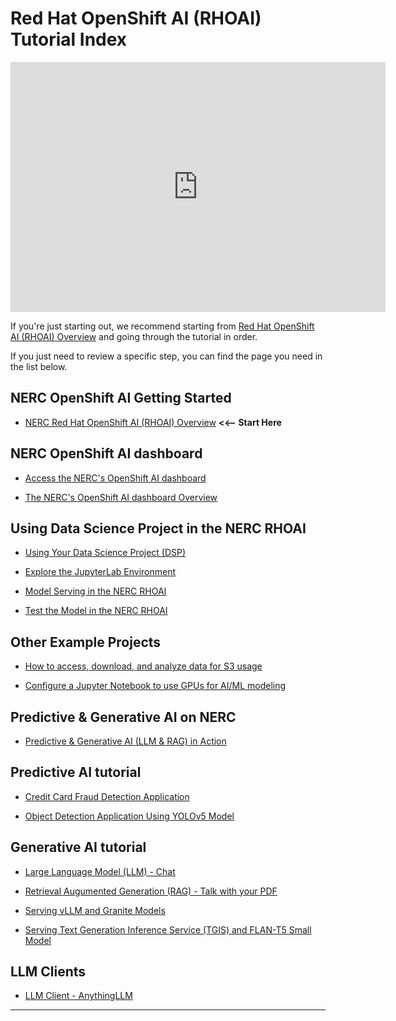 # Red Hat OpenShift AI (RHOAI) Tutorial Index

<!-- markdownlint-disable -->
<iframe width="600" height="400" src="https://www.youtube.com/embed/qzGk05Isgbc?si=DntpBWSEbXaEpxIk" title="NERC RHODS Demo" frameborder="0" allow="accelerometer; autoplay; clipboard-write; encrypted-media; gyroscope; picture-in-picture; web-share" referrerpolicy="strict-origin-when-cross-origin" allowfullscreen></iframe>
<!-- markdownlint-enable -->

If you're just starting out, we recommend starting from [Red Hat OpenShift AI
(RHOAI) Overview](get-started/rhoai-overview.md) and going through the tutorial
in order.

If you just need to review a specific step, you can find the page you need in
the list below.

## NERC OpenShift AI Getting Started

- [NERC Red Hat OpenShift AI (RHOAI) Overview](get-started/rhoai-overview.md)
    **<<-- Start Here**

## NERC OpenShift AI dashboard

- [Access the NERC's OpenShift AI dashboard](logging-in/access-the-rhoai-dashboard.md)

- [The NERC's OpenShift AI dashboard Overview](logging-in/the-rhoai-dashboard-overview.md)

## Using Data Science Project in the NERC RHOAI

- [Using Your Data Science Project (DSP)](data-science-project/using-projects-the-rhoai.md)

- [Explore the JupyterLab Environment](data-science-project/explore-the-jupyterlab-environment.md)

- [Model Serving in the NERC RHOAI](data-science-project/model-serving-in-the-rhoai.md)

- [Test the Model in the NERC RHOAI](data-science-project/testing-model-in-the-rhoai.md)

## Other Example Projects

- [How to access, download, and analyze data for S3 usage](other-projects/how-access-s3-data-then-download-and-analyze-it.md)

- [Configure a Jupyter Notebook to use GPUs for AI/ML modeling](other-projects/configure-jupyter-notebook-use-gpus-aiml-modeling.md)

## Predictive & Generative AI on NERC

- [Predictive & Generative AI (LLM & RAG) in Action](other-projects/predictive-and-generative-AI.md)

## Predictive AI tutorial

- [Credit Card Fraud Detection Application](other-projects/fraud-detection-predictive-ai-app.md)

- [Object Detection Application Using YOLOv5 Model](other-projects/object-detection-app-using-yolo5.md)

## Generative AI tutorial

- [Large Language Model (LLM) - Chat](other-projects/LLM-chat.md)

- [Retrieval Augumented Generation (RAG) - Talk with your PDF](other-projects/RAG-talk-with-your-pdf.md)

- [Serving vLLM and Granite Models](other-projects/serving-vLLM-and-Granite-Models.md)

- [Serving Text Generation Inference Service (TGIS) and FLAN-T5 Small Model](other-projects/serving-tgis-and-FLAN-T5-Model.md)

## LLM Clients

- [LLM Client - AnythingLLM](other-projects/LLM-client-AnythingLLM.md)

---
